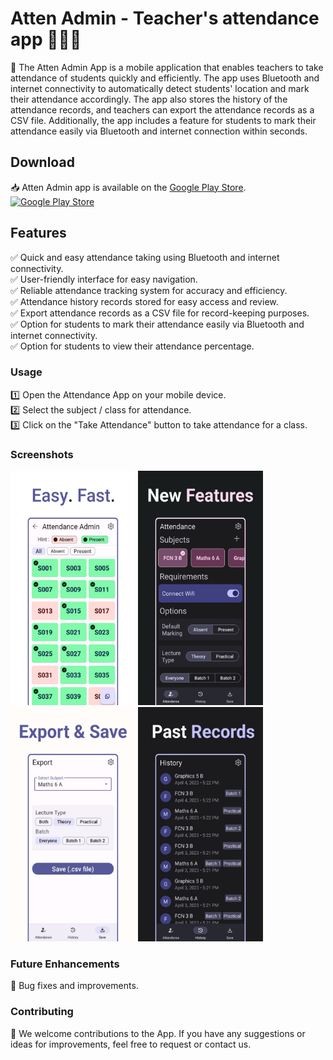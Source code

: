# Atten Admin - Teacher's attendance app 👨‍💼📱
📱 The Atten Admin App is a mobile application that enables teachers to take attendance of students quickly and efficiently. The app uses Bluetooth and internet connectivity to automatically detect students' location and mark their attendance accordingly. The app also stores the history of the attendance records, and teachers can export the attendance records as a CSV file. Additionally, the app includes a feature for students to mark their attendance easily via Bluetooth and internet connection within seconds. 

## Download
📥 Atten Admin app is available on the [Google Play Store](https://play.google.com/store/apps/details?id=com.meet.attenadmin).<br/>
<a href="https://play.google.com/store/apps/details?id=com.meet.attenadmin">
  <img src="https://play.google.com/intl/en_us/badges/images/generic/en_badge_web_generic.png" alt="Google Play Store" width="350">
</a>


## Features
✅ Quick and easy attendance taking using Bluetooth and internet connectivity.<br/>
✅ User-friendly interface for easy navigation.<br/>
✅ Reliable attendance tracking system for accuracy and efficiency.<br/>
✅ Attendance history records stored for easy access and review.<br/>
✅ Export attendance records as a CSV file for record-keeping purposes.<br/>
✅ Option for students to mark their attendance easily via Bluetooth and internet connectivity.<br/>
✅ Option for students to view their attendance percentage.<br/>

### Usage
1️⃣ Open the Attendance App on your mobile device.<br/>
2️⃣ Select the subject / class for attendance.<br/>
3️⃣ Click on the "Take Attendance" button to take attendance for a class.<br/>

### Screenshots
<img src="screenshots/1.png" width="200" height="375" alt="Screenshot 1"> <img src="screenshots/2.png" width="200" height="375" alt="Screenshot 2">
<img src="screenshots/3.png" width="200" height="375" alt="Screenshot 3"> <img src="screenshots/4.png" width="200" height="375" alt="Screenshot 4">

### Future Enhancements
🔧 Bug fixes and improvements.

### Contributing
🙌 We welcome contributions to the App. If you have any suggestions or ideas for improvements, feel free to request or contact us.
